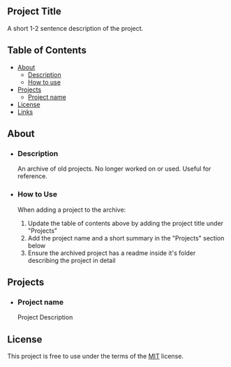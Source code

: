 
## Project Title
A short 1-2 sentence description of the project.

## Table of Contents

- [About](#About)
    - [Description](#Description)
    - [How to use](#How-to-use)
- [Projects](#Projects)
    - [Project name](#Project-name)
- [License](#License)
- [Links](#Links)

## About      
- ### Description
    An archive of old projects. No longer worked on or used. Useful for reference.

- ### How to Use
    When adding a project to the archive:
    1. Update the table of contents above by adding the project title under "Projects"
    2. Add the project name and a short summary in the "Projects" section below
    3. Ensure the archived project has a readme inside it's folder describing the project in detail


## Projects
- ### Project name
    Project Description

## License
This project is free to use under the terms of the [MIT](LICENSE.md) license.



